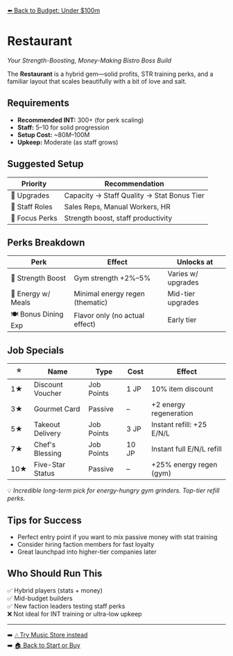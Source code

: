[⬅️ Back to Budget: Under $100m](budget_low_profit.md)

# Restaurant
*Your Strength-Boosting, Money-Making Bistro Boss Build*

The **Restaurant** is a hybrid gem—solid profits, STR training perks, and a familiar layout that scales beautifully with a bit of love and salt.

## Requirements

- **Recommended INT:** 300+ (for perk scaling)  
- **Staff:** 5–10 for solid progression  
- **Setup Cost:** ~$80M–$100M  
- **Upkeep:** Moderate (as staff grows)

## Suggested Setup

| Priority        | Recommendation                              |
|------------------|----------------------------------------------|
| 🧱 Upgrades       | Capacity → Staff Quality → Stat Bonus Tier  |
| 👥 Staff Roles    | Sales Reps, Manual Workers, HR               |
| 🍖 Focus Perks    | Strength boost, staff productivity           |

## Perks Breakdown

| Perk                 | Effect                          | Unlocks at           |
|----------------------|----------------------------------|-----------------------|
| 🥩 Strength Boost    | Gym strength +2%–5%              | Varies w/ upgrades    |
| 🍷 Energy w/ Meals   | Minimal energy regen (thematic) | Mid-tier upgrades     |
| 🍽️ Bonus Dining Exp | Flavor only (no actual effect)   | Early tier            |

## Job Specials

| ⭐ | Name               | Type       | Cost       | Effect                    |
|----|--------------------|------------|------------|---------------------------|
| 1★ | Discount Voucher   | Job Points | 1 JP       | 10% item discount         |
| 3★ | Gourmet Card       | Passive    | –          | +2 energy regeneration    |
| 5★ | Takeout Delivery   | Job Points | 3 JP       | Instant refill: +25 E/N/L |
| 7★ | Chef's Blessing    | Job Points | 10 JP      | Instant full E/N/L refill |
|10★ | Five-Star Status   | Passive    | –          | +25% energy regen (gym)   |

💡 *Incredible long-term pick for energy-hungry gym grinders. Top-tier refill perks.*

## Tips for Success

- Perfect entry point if you want to mix passive money with stat training  
- Consider hiring faction members for fast loyalty  
- Great launchpad into higher-tier companies later

## Who Should Run This

✅ Hybrid players (stats + money)  
✅ Mid-budget builders  
✅ New faction leaders testing staff perks  
❌ Not ideal for INT training or ultra-low upkeep

---

➡️ [🎶 Try Music Store instead](rec_music_store.md)  
➡️ [🏠 Back to Start or Buy](../start_or_buy.md)
